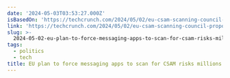 ```yaml
---
date: '2024-05-03T03:53:27.000Z'
isBasedOn: 'https://techcrunch.com/2024/05/02/eu-csam-scanning-council-proposal-flaws/'
link: 'https://techcrunch.com/2024/05/02/eu-csam-scanning-council-proposal-flaws/'
slug: >-
  2024-05-02-eu-plan-to-force-messaging-apps-to-scan-for-csam-risks-millions-of-false-po
tags:
  - politics
  - tech
title: EU plan to force messaging apps to scan for CSAM risks millions of false po
---
```


